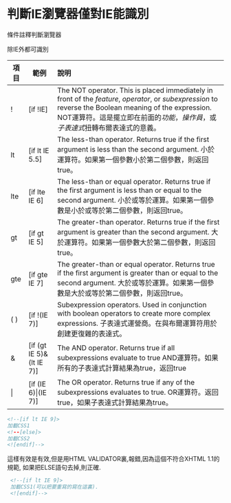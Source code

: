 # 判斷IE瀏覽器僅對IE能識別

條件註釋判斷瀏覽器

<!--[if !IE]><!--> 除IE外都可識別 <!--<![endif]-->
 <!--[if IE]> 所有的IE可識別 <![endif]-->
 <!--[if IE 6]> 僅IE6可識別 <![endif]-->
 <!--[if lt IE 6]> IE6以及IE6以下版本可識別 <![endif]-->
 <!--[if gte IE 6]> IE6以及IE6以上版本可識別 <![endif]-->
 <!--[if IE 7]> 僅IE7可識別 <![endif]-->
 <!--[if lt IE 7]> IE7以及IE7以下版本可識別 <![endif]-->
 <!--[if gte IE 7]> IE7以及IE7以上版本可識別 <![endif]-->
 <!--[if IE 8]> 僅IE8可識別 <![endif]-->
 <!--[if IE 9]> 僅IE9可識別 <![endif]-->

| 項目 | 範例                     | 說明                                                         |
| ---- | ------------------------ | :----------------------------------------------------------- |
| !    | [if !IE]                 | The NOT operator. This is placed immediately in front of the *feature*, *operator*, or *subexpression* to reverse the Boolean meaning of the expression.  			NOT運算符。這是擺立即在前面的*功能*，*操作員*，或*子表達式*扭轉布爾表達式的意義。 |
| lt   | [if lt IE 5.5]           | The less-than operator. Returns true if the first argument is less than the second argument.  			小於運算符。如果第一個參數小於第二個參數，則返回true。 |
| lte  | [if lte IE 6]            | The less-than or equal operator. Returns true if the first argument is less than or equal to the second argument.  			小於或等於運算。如果第一個參數是小於或等於第二個參數，則返回true。 |
| gt   | [if gt IE 5]             | The greater-than operator. Returns true if the first argument is greater than the second argument.  			大於運算符。如果第一個參數大於第二個參數，則返回true。 |
| gte  | [if gte IE 7]            | The greater-than or equal operator. Returns true if the first argument is greater than or equal to the second argument.  			大於或等於運算。如果第一個參數是大於或等於第二個參數，則返回true。 |
| ( )  | [if !(IE 7)]             | Subexpression operators. Used in conjunction with boolean operators to create more complex expressions.  			子表達式運營商。在與布爾運算符用於創建更復雜的表達式。 |
| &    | [if (gt IE 5)&(lt IE 7)] | The AND operator. Returns true if all subexpressions evaluate to true  			AND運算符。如果所有的子表達式計算結果為true，返回true |
| \|   | [if (IE 6)\|(IE 7)]      | The OR operator. Returns true if any of the subexpressions evaluates to true.  			OR運算符。返回true，如果子表達式計算結果為true。 |

 

 ```html
<!--[if lt IE 9]>
 加載CSS1
 <!--[else]>
 加載CSS2
 <![endif]-->
 ```

 這樣有效是有效,但是用HTML VALIDATOR裏,報錯,因為這個不符合XHTML 1.1的規範,
 如果把ELSE語句去掉,則正確.

```html
 <!--[if lt IE 9]>
 加載CSS1(可以把要重寫的寫在這裏).
 <![endif]-->
```

